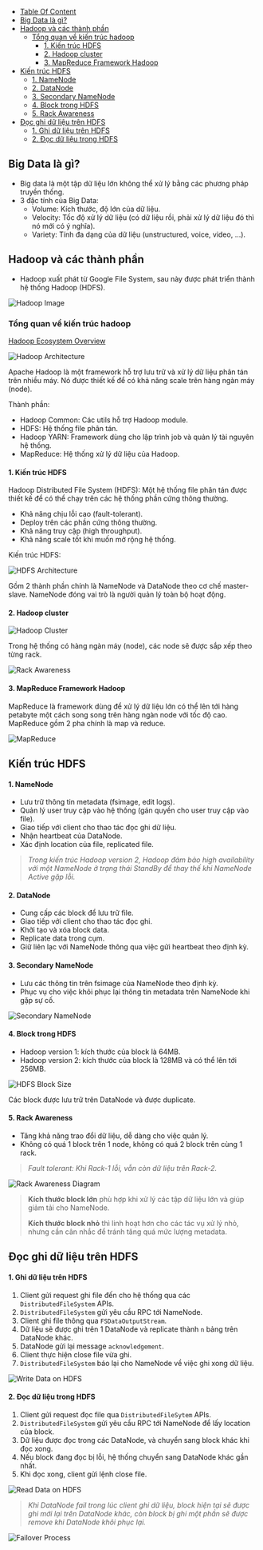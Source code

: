 - [Table Of Content](#table-of-content)
- [Big Data là gì?](#big-data-là-gì)
- [Hadoop và các thành phần](#hadoop-và-các-thành-phần)
  - [Tổng quan về kiến trúc hadoop](#tổng-quan-về-kiến-trúc-hadoop)
    - [1. Kiến trúc HDFS](#1-kiến-trúc-hdfs)
    - [2. Hadoop cluster](#2-hadoop-cluster)
    - [3. MapReduce Framework Hadoop](#3-mapreduce-framework-hadoop)
- [Kiến trúc HDFS](#kiến-trúc-hdfs)
  - [1. NameNode](#1-namenode)
  - [2. DataNode](#2-datanode)
  - [3. Secondary NameNode](#3-secondary-namenode)
  - [4. Block trong HDFS](#4-block-trong-hdfs)
  - [5. Rack Awareness](#5-rack-awareness)
- [Đọc ghi dữ liệu trên HDFS](#đọc-ghi-dữ-liệu-trên-hdfs)
  - [1. Ghi dữ liệu trên HDFS](#1-ghi-dữ-liệu-trên-hdfs)
  - [2. Đọc dữ liệu trong HDFS](#2-đọc-dữ-liệu-trong-hdfs)

## Big Data là gì?
- Big data là một tập dữ liệu lớn không thể xử lý bằng các phương pháp truyền thống.
- 3 đặc tính của Big Data:
  - Volume: Kích thước, độ lớn của dữ liệu.
  - Velocity: Tốc độ xử lý dữ liệu (có dữ liệu rồi, phải xử lý dữ liệu đó thì nó mới có ý nghĩa).
  - Variety: Tính đa dạng của dữ liệu (unstructured, voice, video, ...).

## Hadoop và các thành phần
- Hadoop xuất phát từ Google File System, sau này được phát triển thành hệ thống Hadoop (HDFS).

![Hadoop Image](Pasted%20image%20241028220255.png)

### Tổng quan về kiến trúc hadoop

[Hadoop Ecosystem Overview](https://demanejar.github.io/posts/hadoopo-ecosystem/)

![Hadoop Architecture](Pasted%20image%20241028220512.png)

Apache Hadoop là một framework hỗ trợ lưu trữ và xử lý dữ liệu phân tán trên nhiều máy. Nó được thiết kế để có khả năng scale trên hàng ngàn máy (node).

Thành phần:
- Hadoop Common: Các utils hỗ trợ Hadoop module.
- HDFS: Hệ thống file phân tán.
- Hadoop YARN: Framework dùng cho lập trình job và quản lý tài nguyên hệ thống.
- MapReduce: Hệ thống xử lý dữ liệu của Hadoop.

#### 1. Kiến trúc HDFS
Hadoop Distributed File System (HDFS): Một hệ thống file phân tán được thiết kế để có thể chạy trên các hệ thống phần cứng thông thường.
- Khả năng chịu lỗi cao (fault-tolerant).
- Deploy trên các phần cứng thông thường.
- Khả năng truy cập (high throughput).
- Khả năng scale tốt khi muốn mở rộng hệ thống.

Kiến trúc HDFS:

![HDFS Architecture](Pasted%20image%20241028221349.png)

Gồm 2 thành phần chính là NameNode và DataNode theo cơ chế master-slave. NameNode đóng vai trò là người quản lý toàn bộ hoạt động.

#### 2. Hadoop cluster

![Hadoop Cluster](Pasted%20image%20241028221542.png)

Trong hệ thống có hàng ngàn máy (node), các node sẽ được sắp xếp theo từng rack.

![Rack Awareness](Pasted%20image%20241028221642.png)

#### 3. MapReduce Framework Hadoop
MapReduce là framework dùng để xử lý dữ liệu lớn có thể lên tới hàng petabyte một cách song song trên hàng ngàn node với tốc độ cao. MapReduce gồm 2 pha chính là map và reduce.

![MapReduce](Pasted%20image%20241028221757.png)

## Kiến trúc HDFS

#### 1. NameNode
- Lưu trữ thông tin metadata (fsimage, edit logs).
- Quản lý user truy cập vào hệ thống (gán quyền cho user truy cập vào file).
- Giao tiếp với client cho thao tác đọc ghi dữ liệu.
- Nhận heartbeat của DataNode.
- Xác định location của file, replicated file.

> *Trong kiến trúc Hadoop version 2, Hadoop đảm bảo high availability với một NameNode ở trạng thái StandBy để thay thế khi NameNode Active gặp lỗi.*

#### 2. DataNode
- Cung cấp các block để lưu trữ file.
- Giao tiếp với client cho thao tác đọc ghi.
- Khởi tạo và xóa block data.
- Replicate data trong cụm.
- Giữ liên lạc với NameNode thông qua việc gửi heartbeat theo định kỳ.

#### 3. Secondary NameNode
- Lưu các thông tin trên fsimage của NameNode theo định kỳ.
- Phục vụ cho việc khôi phục lại thông tin metadata trên NameNode khi gặp sự cố.

![Secondary NameNode](Pasted%20image%20241028223417.png)

#### 4. Block trong HDFS
- Hadoop version 1: kích thước của block là 64MB.
- Hadoop version 2: kích thước của block là 128MB và có thể lên tới 256MB.

![HDFS Block Size](Pasted%20image%20241028223953.png)

Các block được lưu trữ trên DataNode và được duplicate.

#### 5. Rack Awareness
- Tăng khả năng trao đổi dữ liệu, dễ dàng cho việc quản lý.
- Không có quá 1 block trên 1 node, không có quá 2 block trên cùng 1 rack.

> *Fault tolerant: Khi Rack-1 lỗi, vẫn còn dữ liệu trên Rack-2.*

![Rack Awareness Diagram](Pasted%20image%20241028224144.png)

> **Kích thước block lớn** phù hợp khi xử lý các tập dữ liệu lớn và giúp giảm tải cho NameNode.
> 
> **Kích thước block nhỏ** thì linh hoạt hơn cho các tác vụ xử lý nhỏ, nhưng cần cân nhắc để tránh tăng quá mức lượng metadata.

## Đọc ghi dữ liệu trên HDFS

#### 1. Ghi dữ liệu trên HDFS
1. Client gửi request ghi file đến cho hệ thống qua các `DistributedFileSystem` APIs.
2. `DistributedFileSystem` gửi yêu cầu RPC tới NameNode.
3. Client ghi file thông qua `FSDataOutputStream`.
4. Dữ liệu sẽ được ghi trên 1 DataNode và replicate thành `n` bảng trên DataNode khác.
5. DataNode gửi lại message `acknowledgement`.
6. Client thực hiện close file vừa ghi.
7. `DistributedFileSystem` báo lại cho NameNode về việc ghi xong dữ liệu.

![Write Data on HDFS](Pasted%20image%20241028225325.png)

#### 2. Đọc dữ liệu trong HDFS
1. Client gửi request đọc file qua `DistributedFileSytem` APIs.
2. `DistributedFileSystem` gửi yêu cầu RPC tới NameNode để lấy location của block.
3. Dữ liệu được đọc trong các DataNode, và chuyển sang block khác khi đọc xong.
4. Nếu block đang đọc bị lỗi, hệ thống chuyển sang DataNode khác gần nhất.
5. Khi đọc xong, client gửi lệnh close file.

![Read Data on HDFS](Pasted%20image%20241028230215.png)

> *Khi DataNode fail trong lúc client ghi dữ liệu, block hiện tại sẽ được ghi mới lại trên DataNode khác, còn block bị ghi một phần sẽ được remove khi DataNode khôi phục lại.*

![Failover Process](Pasted%20image%20241028231246.png)
